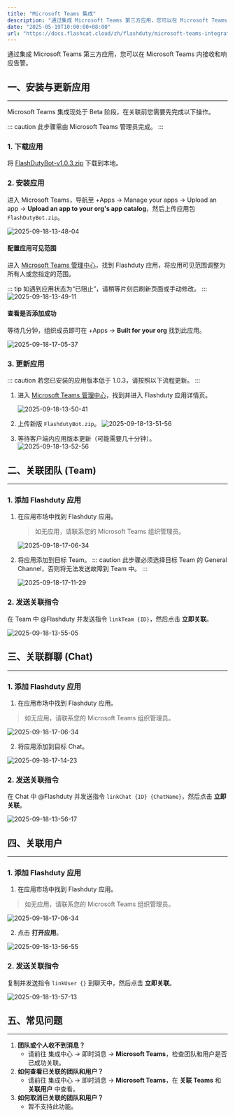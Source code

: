 ```yaml
---
title: "Microsoft Teams 集成"
description: "通过集成 Microsoft Teams 第三方应用，您可以在 Microsoft Teams 内接收和响应告警。"
date: "2025-05-19T10:00:00+08:00"
url: "https://docs.flashcat.cloud/zh/flashduty/microsoft-teams-integration-guide"
---
```

通过集成 Microsoft Teams 第三方应用，您可以在 Microsoft Teams 内接收和响应告警。

## 一、安装与更新应用
---

Microsoft Teams 集成现处于 Beta 阶段，在关联前您需要先完成以下操作。

::: caution
此步骤需由 Microsoft Teams 管理员完成。
:::

### 1. 下载应用
将 [FlashDutyBot-v1.0.3.zip](https://flashduty-docs.oss-cn-beijing.aliyuncs.com/docs/FlashdutyBot-v1.0.3.zip) 下载到本地。

### 2. 安装应用
进入 Microsoft Teams，导航至 +Apps → Manage your apps → Upload an app → **Upload an app to your org's app catalog**，然后上传应用包 `FlashDutyBot.zip`。

![2025-09-18-13-48-04](https://docs-cdn.flashcat.cloud/images/png/bfa4afaf489c3582e858cad99eb76ae5.png)

#### 配置应用可见范围
进入 [Microsoft Teams 管理中心](https://admin.teams.microsoft.com/policies/manage-apps)，找到 Flashduty 应用，将应用可见范围调整为所有人或您指定的范围。

::: tip
如遇到应用状态为“已阻止”，请稍等片刻后刷新页面或手动修改。
:::
![2025-09-18-13-49-11](https://docs-cdn.flashcat.cloud/images/png/ea961e7965a2d0c69f8575c4252fb333.png)

#### 查看是否添加成功
等待几分钟，组织成员即可在 +Apps → **Built for your org** 找到此应用。

![2025-09-18-17-05-37](https://docs-cdn.flashcat.cloud/images/png/f7827638d1877005ca674cbbd2aaa4a3.png)

### 3. 更新应用
::: caution
若您已安装的应用版本低于 1.0.3，请按照以下流程更新。
:::

1. 进入 [Microsoft Teams 管理中心](https://admin.teams.microsoft.com/policies/manage-apps)，找到并进入 Flashduty 应用详情页。

   ![2025-09-18-13-50-41](https://docs-cdn.flashcat.cloud/images/png/32a62878f9e765cd8b2eb79ceb00bb02.png)

2. 上传新版 `FlashdutyBot.zip`。
![2025-09-18-13-51-56](https://docs-cdn.flashcat.cloud/images/png/f18ac3504516750c31f8357e65f6d680.png)

3. 等待客户端内应用版本更新（可能需要几十分钟）。
![2025-09-18-13-52-56](https://docs-cdn.flashcat.cloud/images/png/290f609c30055031ab0ccf6636cdbb01.png)

## 二、关联团队 (Team)
---
### 1. 添加 Flashduty 应用
1. 在应用市场中找到 Flashduty 应用。
   > 如无应用，请联系您的 Microsoft Teams 组织管理员。

   ![2025-09-18-17-06-34](https://docs-cdn.flashcat.cloud/images/png/0905e663241ce448a1381ef8c08aa777.png)


2. 将应用添加到目标 Team。
::: caution
此步骤必须选择目标 Team 的 General Channel，否则将无法发送故障到 Team 中。
:::

   ![2025-09-18-17-11-29](https://docs-cdn.flashcat.cloud/images/png/01fa86b63d01d2735aa6c4a53efb3c69.png)

### 2. 发送关联指令
在 Team 中 @Flashduty 并发送指令 `linkTeam {ID}`，然后点击 **立即关联**。

   ![2025-09-18-13-55-05](https://docs-cdn.flashcat.cloud/images/png/3192b5481b0595fcb58e5cc43abad125.png)

## 三、关联群聊 (Chat)
---
### 1. 添加 Flashduty 应用
1. 在应用市场中找到 Flashduty 应用。
> 如无应用，请联系您的 Microsoft Teams 组织管理员。

![2025-09-18-17-06-34](https://docs-cdn.flashcat.cloud/images/png/0905e663241ce448a1381ef8c08aa777.png)

2. 将应用添加到目标 Chat。

![2025-09-18-17-14-23](https://docs-cdn.flashcat.cloud/images/png/6e56d7de341737fe495e5ff18eb1af34.png)

### 2. 发送关联指令
在 Chat 中 @Flashduty 并发送指令 `linkChat {ID} {ChatName}`，然后点击 **立即关联**。

![2025-09-18-13-56-17](https://docs-cdn.flashcat.cloud/images/png/d0beee141db63714ccecb095affee79b.png)

## 四、关联用户
---
### 1. 添加 Flashduty 应用
1. 在应用市场中找到 Flashduty 应用。
> 如无应用，请联系您的 Microsoft Teams 组织管理员。

![2025-09-18-17-06-34](https://docs-cdn.flashcat.cloud/images/png/0905e663241ce448a1381ef8c08aa777.png)

2. 点击 **打开应用**。

![2025-09-18-13-56-55](https://docs-cdn.flashcat.cloud/images/png/2e6862103d718a913d2b3c449cbf2366.png)

### 2. 发送关联指令
复制并发送指令 `linkUser {}` 到聊天中，然后点击 **立即关联**。

![2025-09-18-13-57-13](https://docs-cdn.flashcat.cloud/images/png/671ae7883bbba839419e539762db99de.png)

## 五、常见问题
---

1. **团队或个人收不到消息？**
   - 请前往 集成中心 → 即时消息 → **Microsoft Teams**，检查团队和用户是否已成功关联。
2. **如何查看已关联的团队和用户？**
   - 请前往 集成中心 → 即时消息 → **Microsoft Teams**，在 **关联 Teams** 和 **关联用户** 中查看。
3. **如何取消已关联的团队和用户？**
   - 暂不支持此功能。

